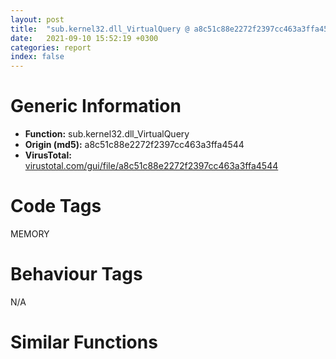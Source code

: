 ```yaml
---
layout: post
title:  "sub.kernel32.dll_VirtualQuery @ a8c51c88e2272f2397cc463a3ffa4544"
date:   2021-09-10 15:52:19 +0300
categories: report
index: false
---
```


# Generic Information
- **Function:** sub.kernel32.dll\_VirtualQuery
- **Origin (md5):** a8c51c88e2272f2397cc463a3ffa4544
- **VirusTotal:** [virustotal.com/gui/file/a8c51c88e2272f2397cc463a3ffa4544][virustotal_ref]

# Code Tags
<span class="tag" id="MEMORY">MEMORY</span>


# Behaviour Tags
<span class="bhv-tag" id="na">N/A</span>

# Similar Functions
<script type="text/javascript" src="https://www.gstatic.com/charts/loader.js"></script>
<script type="text/javascript">

    google.charts.load('current', {'packages':['corechart']});
    google.charts.setOnLoadCallback(drawChart);

    function drawChart() {
    var data = new google.visualization.DataTable();
        data.addColumn('number', 'X');
        data.addColumn('number', 'Y');
        data.addColumn({type: 'string', role: 'tooltip', 'p': {'html': true}});
        data.addColumn({'type': 'string', 'role': 'style'});
        
        data.addRows([
    [38.97282791137695, -8.926299095153809, '<b><a href="/report/sub.kernel32.dll_VirtualQuery@a8c51c88e2272f2397cc463a3ffa4544">sub.kernel32.dll_VirtualQuery</a><br>@a8c51c88e2272f2397cc463a3ffa4544</b><br>jmp dword[sym.imp.kernel32.dll_VirtualQuery]<br><eoc> ', 'point { fill-color: #e0440e; }'],
[-129.9326934814453, 125.28695678710938, '<b><a href="/report/sub.kernel32.dll_VirtualQuery@5d991d1a7a9b58aecd5ee95b2d0d7bd9">sub.kernel32.dll_VirtualQuery</a><br>@5d991d1a7a9b58aecd5ee95b2d0d7bd9</b><br>jmp dword[sym.imp.kernel32.dll_VirtualQuery]<br><eoc> ', 'null'],
[-79.9359130859375, 13.236634254455566, '<b><a href="/report/sub.kernel32.dll_VirtualQuery@799ea8d6698cf889f1eb7e76fbecd6be">sub.kernel32.dll_VirtualQuery</a><br>@799ea8d6698cf889f1eb7e76fbecd6be</b><br>jmp dword[sym.imp.kernel32.dll_VirtualQuery]<br><eoc> ', 'null'],
[-37.412025451660156, 12.850292205810547, '<b><a href="/report/sub.kernel32.dll_VirtualQuery_1@5d991d1a7a9b58aecd5ee95b2d0d7bd9">sub.kernel32.dll_VirtualQuery_1</a><br>@5d991d1a7a9b58aecd5ee95b2d0d7bd9</b><br>jmp dword[sym.imp.kernel32.dll_VirtualQuery_1]<br><eoc> ', 'null'],
[38.42387008666992, -90.78057098388672, '<b><a href="/report/sub.kernel32.dll_VirtualQuery@2ba145d6678d721baeb8d825fab7c600">sub.kernel32.dll_VirtualQuery</a><br>@2ba145d6678d721baeb8d825fab7c600</b><br>jmp dword[sym.imp.kernel32.dll_VirtualQuery]<br><eoc> ', 'null'],
[-43.31245422363281, 54.13923263549805, '<b><a href="/report/sub.kernel32.dll_VirtualQuery_1@6635b2bf1f4673ef3a7d242a02608d58">sub.kernel32.dll_VirtualQuery_1</a><br>@6635b2bf1f4673ef3a7d242a02608d58</b><br>jmp dword[sym.imp.kernel32.dll_VirtualQuery_1]<br><eoc> ', 'null'],
[-103.20842742919922, -33.15269470214844, '<b><a href="/report/sub.kernel32.dll_VirtualQuery@c4f32fc9d3680d79e17e52694f7c500f">sub.kernel32.dll_VirtualQuery</a><br>@c4f32fc9d3680d79e17e52694f7c500f</b><br>jmp dword[sym.imp.kernel32.dll_VirtualQuery]<br><eoc> ', 'null'],
[43.308387756347656, 86.5718994140625, '<b><a href="/report/sub.kernel32.dll_VirtualQuery_1@9cf8403cbf23888d20d6ee3929791858">sub.kernel32.dll_VirtualQuery_1</a><br>@9cf8403cbf23888d20d6ee3929791858</b><br>jmp dword[sym.imp.kernel32.dll_VirtualQuery_1]<br><eoc> ', 'null'],
[-4.582723140716553, 106.53192901611328, '<b><a href="/report/sub.kernel32.dll_VirtualQuery@7610eb4a4e290563f87db1cc0480b6e7">sub.kernel32.dll_VirtualQuery</a><br>@7610eb4a4e290563f87db1cc0480b6e7</b><br>jmp dword[sym.imp.kernel32.dll_VirtualQuery]<br><eoc> ', 'null'],
[-156.82925415039062, -81.44313049316406, '<b><a href="/report/sub.kernel32.dll_VirtualQuery@e1cfd2251920da7635928443c90c6b4d">sub.kernel32.dll_VirtualQuery</a><br>@e1cfd2251920da7635928443c90c6b4d</b><br>jmp dword[sym.imp.kernel32.dll_VirtualQuery]<br><eoc> ', 'null'],
[-9.759117126464844, 175.44862365722656, '<b><a href="/report/sub.kernel32.dll_VirtualQuery@f79e0131d9be8aa2ee0d6ec62854ce89">sub.kernel32.dll_VirtualQuery</a><br>@f79e0131d9be8aa2ee0d6ec62854ce89</b><br>jmp dword[sym.imp.kernel32.dll_VirtualQuery]<br><eoc> ', 'null'],
[157.38694763183594, 25.020784378051758, '<b><a href="/report/sub.kernel32.dll_VirtualQuery@e4a72fe437dbc99d650504e450f93aae">sub.kernel32.dll_VirtualQuery</a><br>@e4a72fe437dbc99d650504e450f93aae</b><br>jmp dword[sym.imp.kernel32.dll_VirtualQuery]<br><eoc> ', 'null'],
[-72.09024047851562, -153.78274536132812, '<b><a href="/report/sub.kernel32.dll_VirtualQuery@6e87b7ccbd19229e0b0b6b0b21948a18">sub.kernel32.dll_VirtualQuery</a><br>@6e87b7ccbd19229e0b0b6b0b21948a18</b><br>jmp dword[sym.imp.kernel32.dll_VirtualQuery]<br><eoc> ', 'null'],
[98.3780746459961, 134.1770782470703, '<b><a href="/report/sub.kernel32.dll_VirtualQuery@e9398015e0cb217dd733ec66460ced7d">sub.kernel32.dll_VirtualQuery</a><br>@e9398015e0cb217dd733ec66460ced7d</b><br>jmp dword[sym.imp.kernel32.dll_VirtualQuery]<br><eoc> ', 'null'],
[52.04226303100586, -158.9600372314453, '<b><a href="/report/sub.kernel32.dll_VirtualQuery@8aa4eec8eb0ac35fe10d9e0394d3dbe4">sub.kernel32.dll_VirtualQuery</a><br>@8aa4eec8eb0ac35fe10d9e0394d3dbe4</b><br>jmp dword[sym.imp.kernel32.dll_VirtualQuery]<br><eoc> ', 'null'],
[-56.015838623046875, -28.08518409729004, '<b><a href="/report/sub.kernel32.dll_VirtualQuery_1@5a9e6257062d8fd09bc1612cd995b797">sub.kernel32.dll_VirtualQuery_1</a><br>@5a9e6257062d8fd09bc1612cd995b797</b><br>jmp dword[sym.imp.kernel32.dll_VirtualQuery_1]<br><eoc> ', 'null'],
[-128.94464111328125, 17.683076858520508, '<b><a href="/report/sub.kernel32.dll_VirtualQuery_1@a8c51c88e2272f2397cc463a3ffa4544">sub.kernel32.dll_VirtualQuery_1</a><br>@a8c51c88e2272f2397cc463a3ffa4544</b><br>jmp dword[sym.imp.kernel32.dll_VirtualQuery_1]<br><eoc> ', 'null'],
[-55.2641716003418, 99.48162078857422, '<b><a href="/report/sub.kernel32.dll_VirtualQuery_1@2ba145d6678d721baeb8d825fab7c600">sub.kernel32.dll_VirtualQuery_1</a><br>@2ba145d6678d721baeb8d825fab7c600</b><br>jmp dword[sym.imp.kernel32.dll_VirtualQuery_1]<br><eoc> ', 'null'],
[3.9812285900115967, 19.763290405273438, '<b><a href="/report/sub.kernel32.dll_VirtualQuery@6635b2bf1f4673ef3a7d242a02608d58">sub.kernel32.dll_VirtualQuery</a><br>@6635b2bf1f4673ef3a7d242a02608d58</b><br>jmp dword[sym.imp.kernel32.dll_VirtualQuery]<br><eoc> ', 'null'],
[86.53302001953125, 53.5723762512207, '<b><a href="/report/sub.kernel32.dll_VirtualQuery_1@6e87b7ccbd19229e0b0b6b0b21948a18">sub.kernel32.dll_VirtualQuery_1</a><br>@6e87b7ccbd19229e0b0b6b0b21948a18</b><br>jmp dword[sym.imp.kernel32.dll_VirtualQuery_1]<br><eoc> ', 'null'],
[-70.91046142578125, -77.0707015991211, '<b><a href="/report/sub.kernel32.dll_VirtualQuery@0ad8edd40a874a1aec993fe82d20aeec">sub.kernel32.dll_VirtualQuery</a><br>@0ad8edd40a874a1aec993fe82d20aeec</b><br>jmp dword[sym.imp.kernel32.dll_VirtualQuery]<br><eoc> ', 'null'],
[85.97750854492188, 0.6772682666778564, '<b><a href="/report/sub.kernel32.dll_VirtualQuery_1@f79e0131d9be8aa2ee0d6ec62854ce89">sub.kernel32.dll_VirtualQuery_1</a><br>@f79e0131d9be8aa2ee0d6ec62854ce89</b><br>jmp dword[sym.imp.kernel32.dll_VirtualQuery_1]<br><eoc> ', 'null'],
[-9.306451797485352, -19.450613021850586, '<b><a href="/report/sub.kernel32.dll_VirtualQuery@5a9e6257062d8fd09bc1612cd995b797">sub.kernel32.dll_VirtualQuery</a><br>@5a9e6257062d8fd09bc1612cd995b797</b><br>jmp dword[sym.imp.kernel32.dll_VirtualQuery]<br><eoc> ', 'null'],
[-24.515714645385742, -60.191734313964844, '<b><a href="/report/sub.kernel32.dll_VirtualQuery@8c10f6a1b7643ed6e914352ded4b58e0">sub.kernel32.dll_VirtualQuery</a><br>@8c10f6a1b7643ed6e914352ded4b58e0</b><br>jmp dword[sym.imp.kernel32.dll_VirtualQuery]<br><eoc> ', 'null'],
[71.47413635253906, -47.791751861572266, '<b><a href="/report/sub.kernel32.dll_VirtualQuery_1@0ad8edd40a874a1aec993fe82d20aeec">sub.kernel32.dll_VirtualQuery_1</a><br>@0ad8edd40a874a1aec993fe82d20aeec</b><br>jmp dword[sym.imp.kernel32.dll_VirtualQuery_1]<br><eoc> ', 'null'],
[20.976709365844727, -49.48340606689453, '<b><a href="/report/sub.kernel32.dll_VirtualQuery@27f3ad32e2eddc62e5434f19748fa0be">sub.kernel32.dll_VirtualQuery</a><br>@27f3ad32e2eddc62e5434f19748fa0be</b><br>jmp dword[sym.imp.kernel32.dll_VirtualQuery]<br><eoc> ', 'null'],
[43.5268440246582, 36.353981018066406, '<b><a href="/report/sub.kernel32.dll_VirtualQuery@9cf8403cbf23888d20d6ee3929791858">sub.kernel32.dll_VirtualQuery</a><br>@9cf8403cbf23888d20d6ee3929791858</b><br>jmp dword[sym.imp.kernel32.dll_VirtualQuery]<br><eoc> ', 'null'],
[-15.05433177947998, -104.23825073242188, '<b><a href="/report/sub.kernel32.dll_VirtualQuery_1@c4f32fc9d3680d79e17e52694f7c500f">sub.kernel32.dll_VirtualQuery_1</a><br>@c4f32fc9d3680d79e17e52694f7c500f</b><br>jmp dword[sym.imp.kernel32.dll_VirtualQuery_1]<br><eoc> ', 'null'],
[-92.1728515625, 60.37016677856445, '<b><a href="/report/sub.kernel32.dll_VirtualQuery@f616ef24fa8f527114071d9f6d523e5d">sub.kernel32.dll_VirtualQuery</a><br>@f616ef24fa8f527114071d9f6d523e5d</b><br>jmp dword[sym.imp.kernel32.dll_VirtualQuery]<br><eoc> ', 'null'],
[0.3935558497905731, 61.10509490966797, '<b><a href="/report/sub.kernel32.dll_VirtualQuery_1@8aa4eec8eb0ac35fe10d9e0394d3dbe4">sub.kernel32.dll_VirtualQuery_1</a><br>@8aa4eec8eb0ac35fe10d9e0394d3dbe4</b><br>jmp dword[sym.imp.kernel32.dll_VirtualQuery_1]<br><eoc> ', 'null'],
[134.26629638671875, -79.23345947265625, '<b><a href="/report/sub.kernel32.dll_VirtualQuery@241e401b92b37dc9e35b2948d20d17b3">sub.kernel32.dll_VirtualQuery</a><br>@241e401b92b37dc9e35b2948d20d17b3</b><br>jmp dword[sym.imp.kernel32.dll_VirtualQuery]<br><eoc> ', 'null'],

        ]);

    var options = {
        title: 'Similarity Plot',
        legend: 'none',
        colors: ['#dedbd9', '#e6693e', '#ec8f6e', '#f3b49f', '#f6c7b6'],
        tooltip: {isHtml: true, trigger: 'both'},
        explorer: {
        actions: ["dragToZoom", "rightClickToReset"],
        },
        chartArea: {
        width: '80%',
        height: '80%'
        },
        width: '100%',
        height: '100%'
    };

    var chart = new google.visualization.ScatterChart(document.getElementById('chart_div'));

    chart.draw(data, options);
    }
    
</script>


<div id="chart_div" style="width: 100%px; height: 100%;"></div>

# Disassembled Code
{% highlight nasm %}

jmp dword[sym.imp.kernel32.dll_VirtualQuery]

{% endhighlight %}

[virustotal_ref]: https://www.virustotal.com/gui/file/a8c51c88e2272f2397cc463a3ffa4544